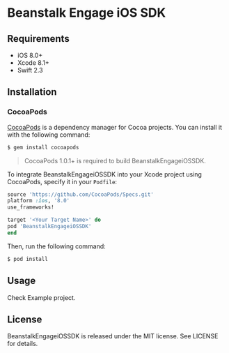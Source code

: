# Beanstalk Engage iOS SDK


## Requirements

- iOS 8.0+
- Xcode 8.1+
- Swift 2.3

## Installation

### CocoaPods

[CocoaPods](http://cocoapods.org) is a dependency manager for Cocoa projects. You can install it with the following command:

```bash
$ gem install cocoapods
```
> CocoaPods 1.0.1+ is required to build BeanstalkEngageiOSSDK.

To integrate BeanstalkEngageiOSSDK into your Xcode project using CocoaPods, specify it in your `Podfile`:

```ruby
source 'https://github.com/CocoaPods/Specs.git'
platform :ios, '8.0'
use_frameworks!

target '<Your Target Name>' do
pod 'BeanstalkEngageiOSSDK'
end
```

Then, run the following command:

```bash
$ pod install
```

## Usage

Check Example project.

## License

BeanstalkEngageiOSSDK is released under the MIT license. See LICENSE for details.

